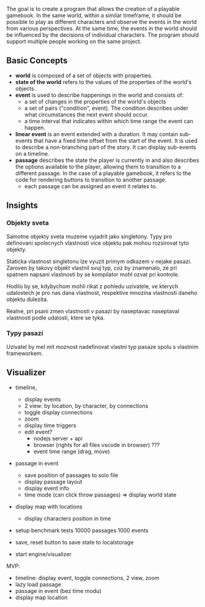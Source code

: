 The goal is to create a program that allows the creation of a playable gamebook. In the same world, within a similar timeframe, it should be possible to play as different characters and observe the events in the world from various perspectives. At the same time, the events in the world should be influenced by the decisions of individual characters. The program should support multiple people working on the same project.

## Basic Concepts

-   **world** is composed of a set of objects with properties.
-   **state of the world** refers to the values of the properties of the world's objects.
-   **event** is used to describe happenings in the world and consists of:
    -   a set of changes in the properties of the world's objects
    -   a set of pairs ("condition", event). The condition describes under what circumstances the next event should occur.
    -   a time interval that indicates within which time range the event can happen.
-   **linear event** is an event extended with a duration. It may contain sub-events that have a fixed time offset from the start of the event. It is used to describe a non-branching part of the story. It can display sub-events on a timeline.
-   **passage** describes the state the player is currently in and also describes the options available to the player, allowing them to transition to a different passage. In the case of a playable gamebook, it refers to the code for rendering buttons to transition to another passage.
    -   each passage can be assigned an event it relates to.

## Insights

### Objekty sveta

Samotne objekty sveta muzeme vyjadrit jako singletony.
Typy pro definovani spolecnych vlastnosti vice objektu pak mohou rozsirovat tyto objekty.

Staticka vlastnost singletonu lze vyuzit primym odkazem v nejake pasazi. Zaroven by takovy objekt vlastnil
svuj typ, coz by znamenalo, ze pri spatnem napsani vlastnosti by se kompilator mohl ozvat pri kontrole.

Hodilo by se, kdybychom mohli rikat z pohledu uzivatele, ve kterych udalostech je pro nas dana vlastnost, respektive mnozina vlastnosti
daneho objektu dulezita.

Realne, pri psani zmen vlastnosti v pasazi by naseptavac naseptaval vlastnosti podle udalosti, ktere se tyka.

### Typy pasazi

Uzivatel by mel mit moznost nadefinovat vlastni typ pasaze spolu s vlastnim frameworkem.

## Visualizer

-   timeline,
    -   display events
    -   2 view: by location, by character, by connections
    -   toggle display connections
    -   zoom
    -   display time triggers
    -   edit event?
        -   nodejs server + api
        -   browser (rights for all files vscode in browser) ???
        -   event time range (drag, move)
-   passage in event
    -   save position of passages to solo file
    -   display passage layout
    -   display event info
    -   time mode (can click throw passages) => display world state
-   display map with locations
    -   display characters position in time
-   setup benchmark tests 10000 passages 1000 events

-   save, reset button to save state to localstorage
-   start engine/visualizer

MVP:

-   timeline: display event, toggle connections, 2 view, zoom
-   lazy load passage
-   passage in event (bez time modu)
-   display map location
